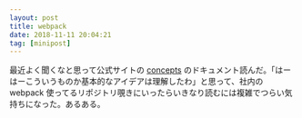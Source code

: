 ```yaml
---
layout: post
title: webpack
date: 2018-11-11 20:04:21
tag: [minipost]
---
```


最近よく聞くなと思って公式サイトの [concepts](https://webpack.js.org/concepts/) のドキュメント読んだ。「はーはーこういうものか基本的なアイデアは理解したわ」と思って、社内の webpack 使ってるリポジトリ覗きにいったらいきなり読むには複雑でつらい気持ちになった。あるある。
